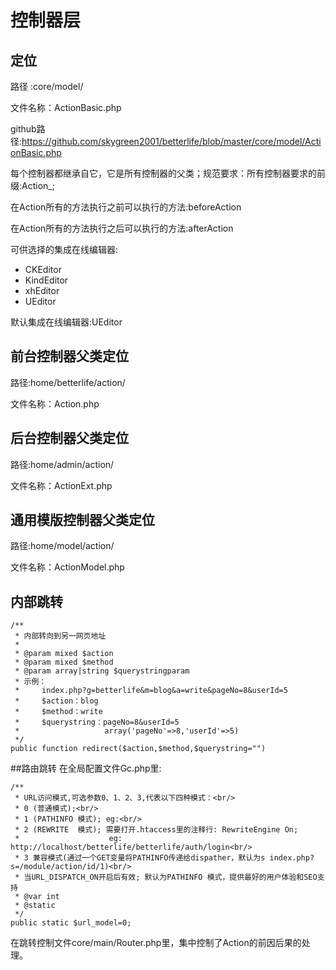 # 控制器层

## 定位
路径    :core/model/

文件名称：ActionBasic.php

github路径:https://github.com/skygreen2001/betterlife/blob/master/core/model/ActionBasic.php

每个控制器都继承自它，它是所有控制器的父类；规范要求：所有控制器要求的前缀:Action_;

在Action所有的方法执行之前可以执行的方法:beforeAction

在Action所有的方法执行之后可以执行的方法:afterAction

可供选择的集成在线编辑器:

* CKEditor
* KindEditor
* xhEditor
* UEditor

默认集成在线编辑器:UEditor

## 前台控制器父类定位
路径:home/betterlife/action/

文件名称：Action.php

## 后台控制器父类定位
路径:home/admin/action/

文件名称：ActionExt.php

## 通用模版控制器父类定位
路径:home/model/action/

文件名称：ActionModel.php


## 内部跳转

    /**
     * 内部转向到另一网页地址
     *
     * @param mixed $action
     * @param mixed $method
     * @param array|string $querystringparam
     * 示例：
     *     index.php?g=betterlife&m=blog&a=write&pageNo=8&userId=5
     *     $action：blog
     *     $method：write
     *     $querystring：pageNo=8&userId=5
     *                   array('pageNo'=>8,'userId'=>5)
     */
    public function redirect($action,$method,$querystring="")

##路由跳转
在全局配置文件Gc.php里:

    /**
     * URL访问模式,可选参数0、1、2、3,代表以下四种模式：<br/>
     * 0 (普通模式);<br/>
     * 1 (PATHINFO 模式); eg:<br/>
     * 2 (REWRITE  模式); 需要打开.htaccess里的注释行: RewriteEngine On;
     *                    eg: http://localhost/betterlife/betterlife/auth/login<br/>
     * 3 兼容模式(通过一个GET变量将PATHINFO传递给dispather，默认为s index.php?s=/module/action/id/1)<br/>
     * 当URL_DISPATCH_ON开启后有效; 默认为PATHINFO 模式，提供最好的用户体验和SEO支持
     * @var int
     * @static
     */
    public static $url_model=0;

在跳转控制文件core/main/Router.php里，集中控制了Action的前因后果的处理。




